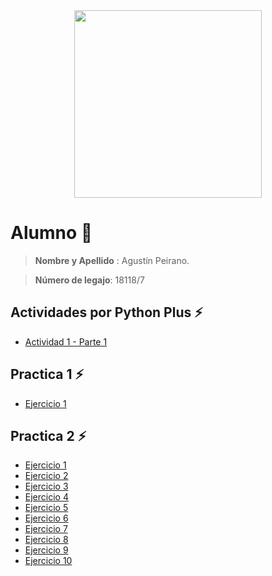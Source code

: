 <div align = "center"><img src = "https://media.tenor.com/nJclFuwdP5wAAAAC/squirtle-pikachu.gif" width = "300px" /></div>

# Alumno :pushpin:
>**Nombre y Apellido** : Agustín Peirano.

>**Número de legajo**: 18118/7

## Actividades por Python Plus :zap:
* [Actividad 1 - Parte 1](https://github.com/Khazius5/SI207-Seminario-de-Lenguajes-Python-/blob/master/Teorias/Actividad%20por%20Python%20Plus/Principal/Parte%201/TRES_Actividad1.ipynb)

## Practica 1 :zap: 

* [Ejercicio 1](https://github.com/Khazius5/SI207-Seminario-de-Lenguajes-Python-/blob/main/Practicas/Practica%201/game.py)

## Practica 2 :zap:
* [Ejercicio 1](https://github.com/Khazius5/SI207-Seminario-de-Lenguajes-Python-/tree/master/Practicas/Practica%202/Ejercicio%20Numpy)
* [Ejercicio 2]()
* [Ejercicio 3]()
* [Ejercicio 4]()
* [Ejercicio 5]()
* [Ejercicio 6]()
* [Ejercicio 7]()
* [Ejercicio 8]()
* [Ejercicio 9]()
* [Ejercicio 10]()